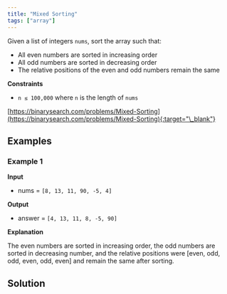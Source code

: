```yaml
---
title: "Mixed Sorting"
tags: ["array"]
---
```


Given a list of integers `nums`, sort the array such that:

- All even numbers are sorted in increasing order
- All odd numbers are sorted in decreasing order
- The relative positions of the even and odd numbers remain the same

**Constraints**

- `n ≤ 100,000` where `n` is the length of `nums`

[https://binarysearch.com/problems/Mixed-Sorting](https://binarysearch.com/problems/Mixed-Sorting){:target="\_blank"}

## Examples

### Example 1

**Input**

- nums = `[8, 13, 11, 90, -5, 4]`

**Output**

- answer = `[4, 13, 11, 8, -5, 90]`

**Explanation**

The even numbers are sorted in increasing order, the odd numbers are sorted in decreasing number, and the relative positions were [even, odd, odd, even, odd, even] and remain the same after sorting.

## Solution

<script src="https://gist.github.com/yaeba/16da7be5123724fcf6eccc25581cef5a.js?file=Mixed-Sorting.cpp"></script>
<script src="https://gist.github.com/yaeba/16da7be5123724fcf6eccc25581cef5a.js?file=Mixed-Sorting.py"></script>
